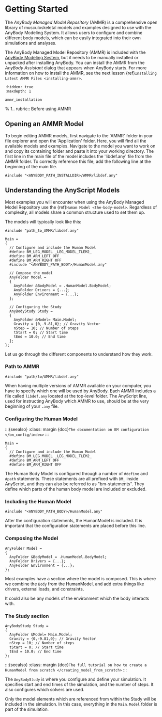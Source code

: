 # Getting Started

The *AnyBody Managed Model Repository* (AMMR) is a comprehensive open library of
musculoskeletal models and examples designed to use with the AnyBody Modeling
System. It allows users to configure and combine different body models, which
can be easily integrated into their own simulations and analyses.

The AnyBody Managed Model Repository (AMMR) is included with the 
[AnyBody Modeling System](https://www.anybodytech.com), 
but it needs to be manually installed or unpacked after installing AnyBody. You
can install the AMMR from the *AnyBody Assistant* dialog that appears when
AnyBody starts. For more information on how to install the AMMR, see the next
lesson {ref}`Installing Latest AMMR Files <installing-ammr>`.

```{toctree}
:hidden: true
:maxdepth: 1

ammr_installation
```

% 1.. rubric:: Before using AMMR

## Opening an AMMR Model

To begin editing AMMR models, first navigate to the 'AMMR' folder in your file
explorer and open the 'Application' folder. Here, you will find all the
available models and examples. Navigate to the model you want to work on and
copy its containing folder and paste it into your working directory. The first
line in the main file of the model includes the 'libdef.any' file from the AMMR
folder. To correctly reference this file, add the following line at the beginning 
of the main file.

```AnyScriptDoc
#include "<ANYBODY_PATH_INSTALLDIR>/AMMR/libdef.any"
```

## Understanding the AnyScript Models

Most examples you will encounter when using the AnyBody Managed Model Repository
use the {ref}`Human Model <the-body-model>`. Regardless of complexity, all
models share a common structure used to set them up.

The models will typically look like this:

```AnyScriptDoc
#include "path_to_AMMR/libdef.any"

Main =
{
  // Configure and include the Human Model
  #define BM_LEG_MODEL _LEG_MODEL_TLEM2_
  #define BM_ARM_LEFT OFF
  #define BM_ARM_RIGHT OFF
  #include "<ANYBODY_PATH_BODY>/HumanModel.any"

  // Compose the model
  AnyFolder Model =
  {
    AnyFolder &BodyModel = .HumanModel.BodyModel;
    AnyFolder Drivers = {...};
    AnyFolder Environment = {...};
  };

  // Configuring the Study
  AnyBodyStudy Study =
  {
    AnyFolder &Model= Main.Model;
    Gravity = {0,-9.81,0}; // Gravity Vector
    nStep = 10; // Number of steps
    tStart = 0; // Start time
    tEnd = 10.0; // End time
  };
};
```

Let us go through the different components to understand how they work.

### Path to AMMR

```AnyScriptDoc
#include "path/to/AMMR/libdef.any"
```

When having multiple versions of AMMR available on your computer, you have to
specify which one will be used by AnyBody. Each AMMR includes a file called
`libdef.any` located at the top-level folder. The AnyScript line, used for
instructing AnyBody which AMMR to use, should be at the very beginning of your
`.any` file.

### Configuring the Human Model

:::{seealso}
:class: margin
{doc}`The documentation on BM configuration </bm_config/index>`
:::

```AnyScriptDoc
Main =
{
  // Configure and include the Human Model
  #define BM_LEG_MODEL _LEG_MODEL_TLEM2_
  #define BM_ARM_LEFT OFF
  #define BM_ARM_RIGHT OFF
```

The Human Body Model is configured through a number of `#define` and `#path`
statements. These statements are all prefixed with `BM_` inside AnyScript, and
they can also be referred to as "bm-statements". They define which parts of the
human body model are included or excluded.

### Including the Human Model

```AnyScriptDoc
#include "<ANYBODY_PATH_BODY>/HumanModel.any"
```

After the configuration statements, the HumanModel is included. It is important
that the configuration statements are placed before this line.

### Composing the Model

```AnyScriptDoc
AnyFolder Model =
{
  AnyFolder &BodyModel = .HumanModel.BodyModel;
  AnyFolder Drivers = {...};
  AnyFolder Environment = {...};
};
```

Most examples have a section where the model is composed. This is where we
combine the `Body` from the HumanModel, and add extra things like drivers,
external loads, and constraints.

It could also be any models of the environment which the body interacts with.

### The Study section

```AnyScriptDoc
AnyBodyStudy Study =
{
  AnyFolder &Model= Main.Model;
  Gravity = {0,-9.81,0}; // Gravity Vector
  nStep = 10; // Number of steps
  tStart = 0; // Start time
  tEnd = 10.0; // End time
};
```

:::{seealso}
:class: margin
{doc}`The full tutorial on how to create a HumanModel from scratch </creating_model_from_scratch>`
:::

The `AnyBodyStudy` is where you configure and define your simulation. It
specifies start and end times of the simulation, and the number of steps. It also
configures which solvers are used.

Only the model elements which are referenced from within the Study will be
included in the simulation. In this case, everything in the `Main.Model` folder is
part of the simulation.

[anybody modelling system]: https://www.anybodytech.com/software/anybodymodelingsystem/ 
[anyscript]: https://anyscript.org/tutorials/A_Getting_started_anyscript/index.html
[human model]: https://anyscript.org/tutorials/A_Getting_started/lesson1.html
